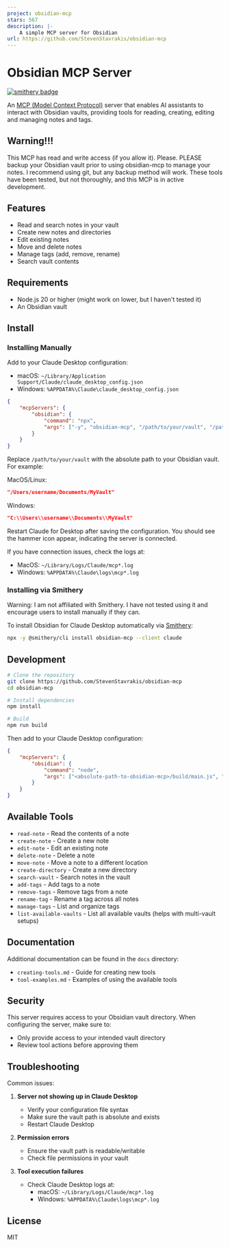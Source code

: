 ```yaml
---
project: obsidian-mcp
stars: 567
description: |-
    A simple MCP server for Obsidian
url: https://github.com/StevenStavrakis/obsidian-mcp
---
```


# Obsidian MCP Server

[![smithery badge](https://smithery.ai/badge/obsidian-mcp)](https://smithery.ai/server/obsidian-mcp)

An [MCP (Model Context Protocol)](https://modelcontextprotocol.io) server that enables AI assistants to interact with Obsidian vaults, providing tools for reading, creating, editing and managing notes and tags.

## Warning!!!

This MCP has read and write access (if you allow it). Please. PLEASE backup your Obsidian vault prior to using obsidian-mcp to manage your notes. I recommend using git, but any backup method will work. These tools have been tested, but not thoroughly, and this MCP is in active development.

## Features

- Read and search notes in your vault
- Create new notes and directories
- Edit existing notes
- Move and delete notes
- Manage tags (add, remove, rename)
- Search vault contents

## Requirements

- Node.js 20 or higher (might work on lower, but I haven't tested it)
- An Obsidian vault

## Install

### Installing Manually

Add to your Claude Desktop configuration:

- macOS: `~/Library/Application Support/Claude/claude_desktop_config.json`
- Windows: `%APPDATA%\Claude\claude_desktop_config.json`

```json
{
    "mcpServers": {
        "obsidian": {
            "command": "npx",
            "args": ["-y", "obsidian-mcp", "/path/to/your/vault", "/path/to/your/vault2"]
        }
    }
}
```

Replace `/path/to/your/vault` with the absolute path to your Obsidian vault. For example:

MacOS/Linux:

```json
"/Users/username/Documents/MyVault"
```

Windows:

```json
"C:\\Users\\username\\Documents\\MyVault"
```

Restart Claude for Desktop after saving the configuration. You should see the hammer icon appear, indicating the server is connected.

If you have connection issues, check the logs at:

- MacOS: `~/Library/Logs/Claude/mcp*.log`
- Windows: `%APPDATA%\Claude\logs\mcp*.log`


### Installing via Smithery
Warning: I am not affiliated with Smithery. I have not tested using it and encourage users to install manually if they can.

To install Obsidian for Claude Desktop automatically via [Smithery](https://smithery.ai/server/obsidian-mcp):

```bash
npx -y @smithery/cli install obsidian-mcp --client claude
```

## Development

```bash
# Clone the repository
git clone https://github.com/StevenStavrakis/obsidian-mcp
cd obsidian-mcp

# Install dependencies
npm install

# Build
npm run build
```

Then add to your Claude Desktop configuration:

```json
{
    "mcpServers": {
        "obsidian": {
            "command": "node",
            "args": ["<absolute-path-to-obsidian-mcp>/build/main.js", "/path/to/your/vault", "/path/to/your/vault2"]
        }
    }
}
```

## Available Tools

- `read-note` - Read the contents of a note
- `create-note` - Create a new note
- `edit-note` - Edit an existing note
- `delete-note` - Delete a note
- `move-note` - Move a note to a different location
- `create-directory` - Create a new directory
- `search-vault` - Search notes in the vault
- `add-tags` - Add tags to a note
- `remove-tags` - Remove tags from a note
- `rename-tag` - Rename a tag across all notes
- `manage-tags` - List and organize tags
- `list-available-vaults` - List all available vaults (helps with multi-vault setups)

## Documentation

Additional documentation can be found in the `docs` directory:

- `creating-tools.md` - Guide for creating new tools
- `tool-examples.md` - Examples of using the available tools

## Security

This server requires access to your Obsidian vault directory. When configuring the server, make sure to:

- Only provide access to your intended vault directory
- Review tool actions before approving them

## Troubleshooting

Common issues:

1. **Server not showing up in Claude Desktop**
   - Verify your configuration file syntax
   - Make sure the vault path is absolute and exists
   - Restart Claude Desktop

2. **Permission errors**
   - Ensure the vault path is readable/writable
   - Check file permissions in your vault

3. **Tool execution failures**
   - Check Claude Desktop logs at:
     - macOS: `~/Library/Logs/Claude/mcp*.log`
     - Windows: `%APPDATA%\Claude\logs\mcp*.log`

## License

MIT

